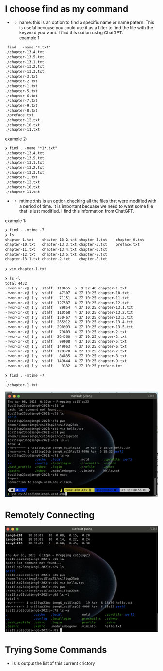 # I choose find as my command </br>
*  - name: this is an option to find a specific name or name patern. This is useful becuase you could use it as a filter to find the file with the keyword you want. I find this option using ChatGPT.</br>
example 1:
```
 find . -name "*.txt"
./chapter-13.4.txt
./chapter-13.5.txt
./chapter-13.1.txt
./chapter-13.2.txt
./chapter-13.3.txt
./chapter-3.txt
./chapter-2.txt
./chapter-1.txt
./chapter-5.txt
./chapter-6.txt
./chapter-7.txt
./chapter-9.txt
./chapter-8.txt
./preface.txt
./chapter-12.txt
./chapter-10.txt
./chapter-11.txt
```

example 2:
```
❯ find . -name "*1*.txt"
./chapter-13.4.txt
./chapter-13.5.txt
./chapter-13.1.txt
./chapter-13.2.txt
./chapter-13.3.txt
./chapter-1.txt
./chapter-12.txt
./chapter-10.txt
./chapter-11.txt
```

* - mtime <digit>:this is an option checking all the files that were modified with a period of time. It is important becuase we need to want some file that is just modified. I find this information from ChatGPT.
 
 example 1: 
```
❯ find . -mtime -7
❯ ls
chapter-1.txt    chapter-13.2.txt chapter-3.txt    chapter-9.txt
chapter-10.txt   chapter-13.3.txt chapter-5.txt    preface.txt
chapter-11.txt   chapter-13.4.txt chapter-6.txt
chapter-12.txt   chapter-13.5.txt chapter-7.txt
chapter-13.1.txt chapter-2.txt    chapter-8.txt
 
❯ vim chapter-1.txt
 
❯ ls -l
total 4432
-rwxr-xr-x@ 1 y  staff  118655  5  9 22:48 chapter-1.txt
-rwxr-xr-x@ 1 y  staff   47307  4 27 10:25 chapter-10.txt
-rwxr-xr-x@ 1 y  staff   71151  4 27 10:25 chapter-11.txt
-rwxr-xr-x@ 1 y  staff  127587  4 27 10:25 chapter-12.txt
-rwxr-xr-x@ 1 y  staff   89854  4 27 10:25 chapter-13.1.txt
-rwxr-xr-x@ 1 y  staff  110568  4 27 10:25 chapter-13.2.txt
-rwxr-xr-x@ 1 y  staff  150467  4 27 10:25 chapter-13.3.txt
-rwxr-xr-x@ 1 y  staff  265912  4 27 10:25 chapter-13.4.txt
-rwxr-xr-x@ 1 y  staff  290993  4 27 10:25 chapter-13.5.txt
-rwxr-xr-x@ 1 y  staff   79803  4 27 10:25 chapter-2.txt
-rwxr-xr-x@ 1 y  staff  264360  4 27 10:25 chapter-3.txt
-rwxr-xr-x@ 1 y  staff   99008  4 27 10:25 chapter-5.txt
-rwxr-xr-x@ 1 y  staff  149063  4 27 10:25 chapter-6.txt
-rwxr-xr-x@ 1 y  staff  128370  4 27 10:25 chapter-7.txt
-rwxr-xr-x@ 1 y  staff   84835  4 27 10:25 chapter-8.txt
-rwxr-xr-x@ 1 y  staff  149644  4 27 10:25 chapter-9.txt
-rwxr-xr-x@ 1 y  staff    9332  4 27 10:25 preface.txt
 
❯ find . -mtime -7
.
./chapter-1.txt
```
 
 
![Image](remote.png)

# Remotely Connecting

![Image](terminal.png)
# Trying Some Commands
* ls is output the list of this current drictory
